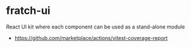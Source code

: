 # fratch-ui

React UI kit where each component can be used as a stand-alone module

- https://github.com/marketplace/actions/vitest-coverage-report
